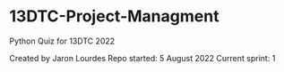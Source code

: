 # 13DTC-Project-Managment
Python Quiz for 13DTC 2022

Created by Jaron Lourdes
Repo started: 5 August 2022
Current sprint: 1 
